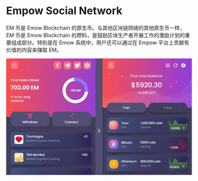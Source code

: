 # Empow Social Network

EM 币是 Emow Blockchain 的原生币。与其他区块链网络的其他原生币一样，EM 币是 Emow Blockchain 的燃料，是鼓励区块生产者开展工作的激励计划的重要组成部分。特别是在 Emow 系统中，用户还可以通过在 Empow 平台上贡献有价值的内容来赚取 EM。

![empow-dapp-other-tron-image1_1a1b39ec942f558ffaf27505b7aa8cfe](empow-dapp-other-tron-image1_1a1b39ec942f558ffaf27505b7aa8cfe.png)
